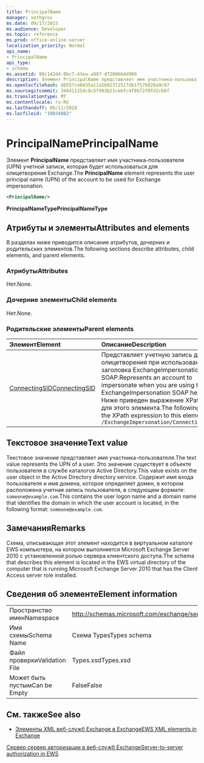 ```yaml
---
title: PrincipalName
manager: sethgros
ms.date: 09/17/2015
ms.audience: Developer
ms.topic: reference
ms.prod: office-online-server
localization_priority: Normal
api_name:
- PrincipalName
api_type:
- schema
ms.assetid: 88c142d4-0bc7-43ea-a997-d7200664d900
description: Элемент PrincipalName представляет имя участника-пользователя (UPN) учетной записи, которая будет использоваться для олицетворения Exchange.
ms.openlocfilehash: d8557ce0435a11a5602372517db1f576028a9c97
ms.sourcegitcommit: 34041125dc8c5f993b21cebfc4f8b72f0fd2cb6f
ms.translationtype: MT
ms.contentlocale: ru-RU
ms.lasthandoff: 06/11/2018
ms.locfileid: "19834882"
---
```

# <a name="principalname"></a><span data-ttu-id="f3421-103">PrincipalName</span><span class="sxs-lookup"><span data-stu-id="f3421-103">PrincipalName</span></span>

<span data-ttu-id="f3421-104">Элемент **PrincipalName** представляет имя участника-пользователя (UPN) учетной записи, которая будет использоваться для олицетворения Exchange.</span><span class="sxs-lookup"><span data-stu-id="f3421-104">The **PrincipalName** element represents the user principal name (UPN) of the account to be used for Exchange impersonation.</span></span> 
  
```xml
<PrincipalName/>
```

 <span data-ttu-id="f3421-105">**PrincipalNameType**</span><span class="sxs-lookup"><span data-stu-id="f3421-105">**PrincipalNameType**</span></span>
## <a name="attributes-and-elements"></a><span data-ttu-id="f3421-106">Атрибуты и элементы</span><span class="sxs-lookup"><span data-stu-id="f3421-106">Attributes and elements</span></span>

<span data-ttu-id="f3421-107">В разделах ниже приводится описание атрибутов, дочерних и родительских элементов.</span><span class="sxs-lookup"><span data-stu-id="f3421-107">The following sections describe attributes, child elements, and parent elements.</span></span>
  
### <a name="attributes"></a><span data-ttu-id="f3421-108">Атрибуты</span><span class="sxs-lookup"><span data-stu-id="f3421-108">Attributes</span></span>

<span data-ttu-id="f3421-109">Нет.</span><span class="sxs-lookup"><span data-stu-id="f3421-109">None.</span></span>
  
### <a name="child-elements"></a><span data-ttu-id="f3421-110">Дочерние элементы</span><span class="sxs-lookup"><span data-stu-id="f3421-110">Child elements</span></span>

<span data-ttu-id="f3421-111">Нет.</span><span class="sxs-lookup"><span data-stu-id="f3421-111">None.</span></span>
  
### <a name="parent-elements"></a><span data-ttu-id="f3421-112">Родительские элементы</span><span class="sxs-lookup"><span data-stu-id="f3421-112">Parent elements</span></span>

|<span data-ttu-id="f3421-113">**Элемент**</span><span class="sxs-lookup"><span data-stu-id="f3421-113">**Element**</span></span>|<span data-ttu-id="f3421-114">**Описание**</span><span class="sxs-lookup"><span data-stu-id="f3421-114">**Description**</span></span>|
|:-----|:-----|
|[<span data-ttu-id="f3421-115">ConnectingSID</span><span class="sxs-lookup"><span data-stu-id="f3421-115">ConnectingSID</span></span>](connectingsid.md) <br/> |<span data-ttu-id="f3421-116">Представляет учетную запись для олицетворения при использовании заголовка ExchangeImpersonation SOAP.</span><span class="sxs-lookup"><span data-stu-id="f3421-116">Represents an account to impersonate when you are using the ExchangeImpersonation SOAP header.</span></span>  <br/> <span data-ttu-id="f3421-117">Ниже приведен выражение XPath для этого элемента.</span><span class="sxs-lookup"><span data-stu-id="f3421-117">The following is the XPath expression to this element:</span></span>  <br/>  `/ExchangeImpersonation/ConnectingSID` <br/> |
   
## <a name="text-value"></a><span data-ttu-id="f3421-118">Текстовое значение</span><span class="sxs-lookup"><span data-stu-id="f3421-118">Text value</span></span>

<span data-ttu-id="f3421-119">Текстовое значение представляет имя участника-пользователя.</span><span class="sxs-lookup"><span data-stu-id="f3421-119">The text value represents the UPN of a user.</span></span> <span data-ttu-id="f3421-120">Это значение существует в объекте пользователя в службе каталогов Active Directory.</span><span class="sxs-lookup"><span data-stu-id="f3421-120">This value exists on the user object in the Active Directory directory service.</span></span> <span data-ttu-id="f3421-121">Содержит имя входа пользователя и имя домена, которое определяет домен, в котором расположена учетная запись пользователя, в следующем формате: `someone@example.com`.</span><span class="sxs-lookup"><span data-stu-id="f3421-121">This contains the user logon name and a domain name that identifies the domain in which the user account is located, in the following format:  `someone@example.com`.</span></span>
  
## <a name="remarks"></a><span data-ttu-id="f3421-122">Замечания</span><span class="sxs-lookup"><span data-stu-id="f3421-122">Remarks</span></span>

<span data-ttu-id="f3421-123">Схема, описывающая этот элемент находится в виртуальном каталоге EWS компьютера, на котором выполняется Microsoft Exchange Server 2010 с установленной ролью сервера клиентского доступа.</span><span class="sxs-lookup"><span data-stu-id="f3421-123">The schema that describes this element is located in the EWS virtual directory of the computer that is running Microsoft Exchange Server 2010 that has the Client Access server role installed.</span></span>
  
## <a name="element-information"></a><span data-ttu-id="f3421-124">Сведения об элементе</span><span class="sxs-lookup"><span data-stu-id="f3421-124">Element information</span></span>

|||
|:-----|:-----|
|<span data-ttu-id="f3421-125">Пространство имен</span><span class="sxs-lookup"><span data-stu-id="f3421-125">Namespace</span></span>  <br/> |http://schemas.microsoft.com/exchange/services/2006/types  <br/> |
|<span data-ttu-id="f3421-126">Имя схемы</span><span class="sxs-lookup"><span data-stu-id="f3421-126">Schema Name</span></span>  <br/> |<span data-ttu-id="f3421-127">Схема Types</span><span class="sxs-lookup"><span data-stu-id="f3421-127">Types schema</span></span>  <br/> |
|<span data-ttu-id="f3421-128">Файл проверки</span><span class="sxs-lookup"><span data-stu-id="f3421-128">Validation File</span></span>  <br/> |<span data-ttu-id="f3421-129">Types.xsd</span><span class="sxs-lookup"><span data-stu-id="f3421-129">Types.xsd</span></span>  <br/> |
|<span data-ttu-id="f3421-130">Может быть пустым</span><span class="sxs-lookup"><span data-stu-id="f3421-130">Can be Empty</span></span>  <br/> |<span data-ttu-id="f3421-131">False</span><span class="sxs-lookup"><span data-stu-id="f3421-131">False</span></span>  <br/> |
   
## <a name="see-also"></a><span data-ttu-id="f3421-132">См. также</span><span class="sxs-lookup"><span data-stu-id="f3421-132">See also</span></span>



- [<span data-ttu-id="f3421-133">Элементы XML веб-служб Exchange в Exchange</span><span class="sxs-lookup"><span data-stu-id="f3421-133">EWS XML elements in Exchange</span></span>](ews-xml-elements-in-exchange.md)


[<span data-ttu-id="f3421-134">Сервер сервер авторизации в веб-служб Exchange</span><span class="sxs-lookup"><span data-stu-id="f3421-134">Server-to-server authorization in EWS</span></span>](http://msdn.microsoft.com/library/f1610a20-672d-448b-8c00-5b0fbcaf31cb%28Office.15%29.aspx)

